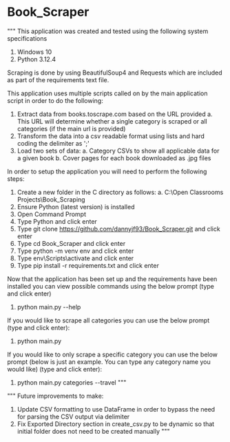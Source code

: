 # Book_Scraper
"""
This application was created and tested using the following system specifications
1. Windows 10
2. Python 3.12.4

Scraping is done by using BeautifulSoup4 and Requests which are included as part of the requirements text file.

This application uses multiple scripts called on by the main application script in order to do the following: 
1. Extract data from books.toscrape.com based on the URL provided
   a. This URL will determine whether a single category is scraped or all categories (if the main url is provided)
2. Transform the data into a csv readable format using lists and hard coding the delimiter as ';'
3. Load two sets of data: 
   a. Category CSVs to show all applicable data for a given book
   b. Cover pages for each book downloaded as .jpg files

In order to setup the application you will need to perform the following steps: 
1. Create a new folder in the C directory as follows: 
   a. C:\Open Classrooms Projects\Book_Scraping
2. Ensure Python (latest version) is installed
3. Open Command Prompt
4. Type Python and click enter
5. Type git clone https://github.com/dannyjf93/Book_Scraper.git and click enter
6. Type cd Book_Scraper and click enter
7. Type python -m venv env and click enter
8. Type env\Scripts\activate and click enter
9. Type pip install -r requirements.txt and click enter

Now that the application has been set up and the requirements have been installed you can view possible commands using the below prompt (type and click enter)
1. python main.py --help

If you would like to scrape all categories you can use the below prompt (type and click enter): 
1. python main.py

If you would like to only scrape a specific category you can use the below prompt (below is just an example. You can type any category name you would like)
(type and click enter): 
1. python main.py categories --travel
"""

"""
Future improvements to make: 
1. Update CSV formatting to use DataFrame in order to bypass the need for parsing the CSV output via delimiter
2. Fix Exported Directory section in create_csv.py to be dynamic so that initial folder does not need to be created manually
"""
